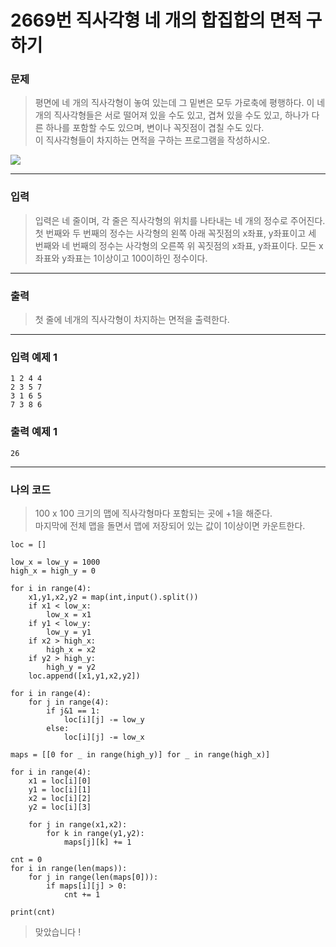 # 2669번 직사각형 네 개의 합집합의 면적 구하기
### 문제
> 평면에 네 개의 직사각형이 놓여 있는데 그 밑변은 모두 가로축에 평행하다. 이 네 개의 직사각형들은 서로 떨어져 있을 수도 있고, 겹쳐 있을 수도 있고, 하나가 다른 하나를 포함할 수도 있으며, 변이나 꼭짓점이 겹칠 수도 있다.  
이 직사각형들이 차지하는 면적을 구하는 프로그램을 작성하시오.  

![](https://www.acmicpc.net/upload/images/8vR77Ew2O2PqvZ1lER716.png)

---  

### 입력  
> 입력은 네 줄이며, 각 줄은 직사각형의 위치를 나타내는 네 개의 정수로 주어진다. 첫 번째와 두 번째의 정수는 사각형의 왼쪽 아래 꼭짓점의 x좌표, y좌표이고 세 번째와 네 번째의 정수는 사각형의 오른쪽 위 꼭짓점의 x좌표, y좌표이다. 모든 x좌표와 y좌표는 1이상이고 100이하인 정수이다.  

---

### 출력 
> 첫 줄에 네개의 직사각형이 차지하는 면적을 출력한다.  

---

### 입력 예제 1  
```
1 2 4 4
2 3 5 7
3 1 6 5
7 3 8 6
```
### 출력 예제 1
```
26
```

---  

### 나의 코드
> 100 x 100 크기의 맵에 직사각형마다 포함되는 곳에 +1을 해준다.  
마지막에 전체 맵을 돌면서 맵에 저장되어 있는 값이 1이상이면 카운트한다.  

```
loc = []

low_x = low_y = 1000
high_x = high_y = 0

for i in range(4):
    x1,y1,x2,y2 = map(int,input().split())
    if x1 < low_x:
        low_x = x1
    if y1 < low_y:
        low_y = y1
    if x2 > high_x:
        high_x = x2
    if y2 > high_y:
        high_y = y2
    loc.append([x1,y1,x2,y2])

for i in range(4):
    for j in range(4):
        if j&1 == 1:
            loc[i][j] -= low_y
        else:
            loc[i][j] -= low_x

maps = [[0 for _ in range(high_y)] for _ in range(high_x)]

for i in range(4):
    x1 = loc[i][0]
    y1 = loc[i][1]
    x2 = loc[i][2]
    y2 = loc[i][3]

    for j in range(x1,x2):
        for k in range(y1,y2):
            maps[j][k] += 1

cnt = 0
for i in range(len(maps)):
    for j in range(len(maps[0])):
        if maps[i][j] > 0:
            cnt += 1

print(cnt)
```

> 맞았습니다 !



